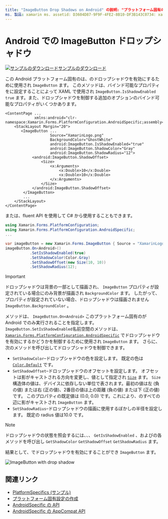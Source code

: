 ```yaml
---
title: "ImageButton Drop Shadows on Android" の説明: "プラットフォーム固有の機能を使用すると、カスタムレンダラーや特殊効果を実装することなく、特定のプラットフォームでのみ使用できる機能を使用できます。 この記事では、ImageButton のドロップシャドウを有効にする、Android プラットフォーム固有のを使用する方法について説明します。
ms. 製品: xamarin ms. assetid: D3604D87-9F9F-4FE2-8B10-DF3B143C0734: xamarin-forms author: davidbritch ms. author: dabritch ms. date: 07/10/2018 no loc: [ Xamarin.Forms , Xamarin.Essentials ]
---
```


# <a name="imagebutton-drop-shadows-on-android"></a>Android での ImageButton ドロップシャドウ

[![サンプルのダウンロード](~/media/shared/download.png)サンプルのダウンロード](https://docs.microsoft.com/samples/xamarin/xamarin-forms-samples/userinterface-platformspecifics)

この Android プラットフォーム固有のは、のドロップシャドウを有効にするために使用され `ImageButton` ます。 このメソッドは、バインド可能なプロパティをに設定することによって XAML で使用され `ImageButton.IsShadowEnabled` `true` ます。また、ドロップシャドウを制御する追加のオプションのバインド可能なプロパティがいくつかあります。

```xaml
<ContentPage ...
             xmlns:android="clr-namespace:Xamarin.Forms.PlatformConfiguration.AndroidSpecific;assembly=Xamarin.Forms.Core">
    <StackLayout Margin="20">
       <ImageButton ...
                    Source="XamarinLogo.png"
                    BackgroundColor="GhostWhite"
                    android:ImageButton.IsShadowEnabled="true"
                    android:ImageButton.ShadowColor="Gray"
                    android:ImageButton.ShadowRadius="12">
            <android:ImageButton.ShadowOffset>
                <Size>
                    <x:Arguments>
                        <x:Double>10</x:Double>
                        <x:Double>10</x:Double>
                    </x:Arguments>
                </Size>
            </android:ImageButton.ShadowOffset>
        </ImageButton>
        ...
    </StackLayout>
</ContentPage>
```

または、fluent API を使用して C# から使用することもできます。

```csharp
using Xamarin.Forms.PlatformConfiguration;
using Xamarin.Forms.PlatformConfiguration.AndroidSpecific;
...

var imageButton = new Xamarin.Forms.ImageButton { Source = "XamarinLogo.png", BackgroundColor = Color.GhostWhite, ... };
imageButton.On<Android>()
           .SetIsShadowEnabled(true)
           .SetShadowColor(Color.Gray)
           .SetShadowOffset(new Size(10, 10))
           .SetShadowRadius(12);
```

> [!IMPORTANT]
> ドロップシャドウは背景の一部として描画され、 `ImageButton` プロパティが設定されている場合にのみ背景が描画され `BackgroundColor` ます。 したがって、プロパティが設定されていない場合、ドロップシャドウは描画されません `ImageButton.BackgroundColor` 。

メソッドは、 `ImageButton.On<Android>` このプラットフォーム固有のが Android でのみ実行されることを指定します。 `ImageButton.SetIsShadowEnabled`名前空間のメソッドは、 [`Xamarin.Forms.PlatformConfiguration.AndroidSpecific`](xref:Xamarin.Forms.PlatformConfiguration.AndroidSpecific) でドロップシャドウを有効にするかどうかを制御するために使用され `ImageButton` ます。 さらに、次のメソッドを呼び出してドロップシャドウを制御できます。

- `SetShadowColor`–ドロップシャドウの色を設定します。 既定の色は [`Color.Default`](xref:Xamarin.Forms.Color.Default*) です。
- `SetShadowOffset`–ドロップシャドウのオフセットを設定します。 オフセットは影がキャストされる方向を変更し、値として指定され [`Size`](xref:Xamarin.Forms.Size) ます。 `Size`構造体の値は、デバイスに依存しない単位で表されます。最初の値は左 (負の値) または右 (正の値)、2番目の値は上の距離 (負の値) または下 (正の値) です。 このプロパティの既定値は (0.0, 0.0) です。これにより、のすべての辺に影がキャストされ `ImageButton` ます。
- `SetShadowRadius`–ドロップシャドウの描画に使用するぼかしの半径を設定します。 既定の radius 値は10.0 です。

> [!NOTE]
> ドロップシャドウの状態を照会するには、、、 `GetIsShadowEnabled` 、およびの各メソッドを呼び出し `GetShadowColor` `GetShadowOffset` `GetShadowRadius` ます。

結果として、でドロップシャドウを有効にすることができ `ImageButton` ます。

![](imagebutton-drop-shadow-images/imagebutton-drop-shadow.png "ImageButton with drop shadow")

## <a name="related-links"></a>関連リンク

- [PlatformSpecifics (サンプル)](https://docs.microsoft.com/samples/xamarin/xamarin-forms-samples/userinterface-platformspecifics)
- [プラットフォーム固有設定の作成](~/xamarin-forms/platform/platform-specifics/index.md#creating-platform-specifics)
- [AndroidSpecific の API](xref:Xamarin.Forms.PlatformConfiguration.AndroidSpecific)
- [AndroidSpecific の AppCompat API](xref:Xamarin.Forms.PlatformConfiguration.AndroidSpecific.AppCompat)
